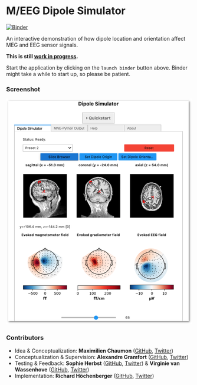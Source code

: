 
# M/EEG Dipole Simulator

[![Binder](https://mybinder.org/badge_logo.svg)](https://mybinder.org/v2/gh/mne-tools/dipole-simulator/master?urlpath=voila%2Frender%2Findex.ipynb)

An interactive demonstration of how dipole location and orientation affect MEG
and EEG sensor signals.

**This is still [work in progress](https://github.com/hoechenberger/dipoles_demo/issues/26).**

Start the application by clicking on the ``launch binder`` button above. Binder might take a while to start up, so please be patient.

### Screenshot

![A screenshot of the dipole simulator in action](screenshot.png "A screenshot of the dipole simulator in action")



### Contributors
- Idea & Conceptualization: **Maximilien Chaumon**
  ([GitHub](https://github.com/dnacombo),
  [Twitter](https://twitter.com/@cuttingEEG))
- Conceptualization & Supervision: **Alexandre Gramfort**
  ([GitHub](https://github.com/agramfort),
  [Twitter](https://twitter.com/agramfort))
- Testing & Feedback: **Sophie Herbst**
  ([GitHub](https://github.com/SophieHerbst),
  [Twitter](https://twitter.com/herbstso)) &
  **Virginie van Wassenhove**
  ([GitHub](https://github.com/virvw),
  [Twitter](https://twitter.com/virginie_vw))
- Implementation: **Richard Höchenberger**
  ([GitHub](https://github.com/hoechenberger),
  [Twitter](https://twitter.com/RHoechenberger))

